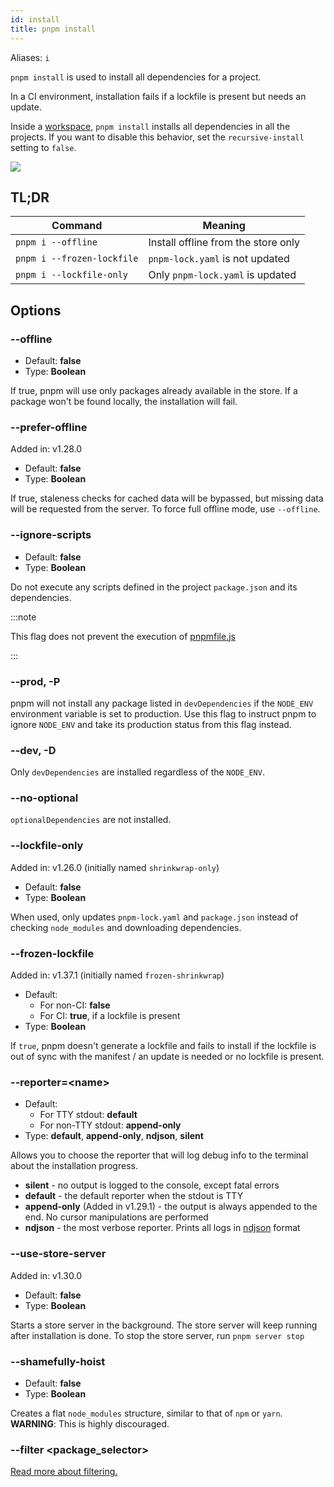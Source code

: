 ```yaml
---
id: install
title: pnpm install
---
```


Aliases: `i`

`pnpm install` is used to install all dependencies for a project.

In a CI environment, installation fails if a lockfile is present but needs an
update.

Inside a [workspace], `pnpm install` installs all dependencies in all the
projects. If you want to disable this behavior, set the `recursive-install`
setting to `false`.

![](/img/demos/pnpm-install.svg)

[workspace]: ../workspaces.md

## TL;DR

| Command                    | Meaning                             |
| -------------------------- | ----------------------------------- |
| `pnpm i --offline`         | Install offline from the store only |
| `pnpm i --frozen-lockfile` | `pnpm-lock.yaml` is not updated     |
| `pnpm i --lockfile-only`   | Only `pnpm-lock.yaml` is updated    |

## Options

### --offline

- Default: **false**
- Type: **Boolean**

If true, pnpm will use only packages already available in the store.
If a package won't be found locally, the installation will fail.

### --prefer-offline

Added in: v1.28.0

- Default: **false**
- Type: **Boolean**

If true, staleness checks for cached data will be bypassed, but missing data
will be requested from the server. To force full offline mode, use `--offline`.

### --ignore-scripts

- Default: **false**
- Type: **Boolean**

Do not execute any scripts defined in the project `package.json` and its
dependencies.

:::note

This flag does not prevent the execution of [pnpmfile.js](../pnpmfile.md)

:::

### --prod, -P

pnpm will not install any package listed in `devDependencies` if the `NODE_ENV`
environment variable is set to production. Use this flag to instruct pnpm to
ignore `NODE_ENV` and take its production status from this flag instead.

### --dev, -D

Only `devDependencies` are installed regardless of the `NODE_ENV`.

### --no-optional

`optionalDependencies` are not installed.

### --lockfile-only

Added in: v1.26.0 (initially named `shrinkwrap-only`)

- Default: **false**
- Type: **Boolean**

When used, only updates `pnpm-lock.yaml` and `package.json` instead of checking
`node_modules` and downloading dependencies.

### --frozen-lockfile

Added in: v1.37.1 (initially named `frozen-shrinkwrap`)

- Default:
  - For non-CI: **false**
  - For CI: **true**, if a lockfile is present
- Type: **Boolean**

If `true`, pnpm doesn't generate a lockfile and fails to install if the lockfile
is out of sync with the manifest / an update is needed or no lockfile is
present.

### --reporter=\<name\>

- Default:
  - For TTY stdout: **default**
  - For non-TTY stdout: **append-only**
- Type: **default**, **append-only**, **ndjson**, **silent**

Allows you to choose the reporter that will log debug info to the terminal about
the installation progress.

- **silent** - no output is logged to the console, except fatal errors
- **default** - the default reporter when the stdout is TTY
- **append-only** (Added in v1.29.1) - the output is always appended to the end. No cursor manipulations are performed
- **ndjson** - the most verbose reporter. Prints all logs in [ndjson](http://ndjson.org/) format

### --use-store-server

Added in: v1.30.0

- Default: **false**
- Type: **Boolean**

Starts a store server in the background. The store server will keep running
after installation is done. To stop the store server, run `pnpm server stop`

### --shamefully-hoist

- Default: **false**
- Type: **Boolean**

Creates a flat `node_modules` structure, similar to that of `npm` or `yarn`.
**WARNING**: This is highly discouraged.

### --filter \<package_selector>

[Read more about filtering.](../filtering.md)
